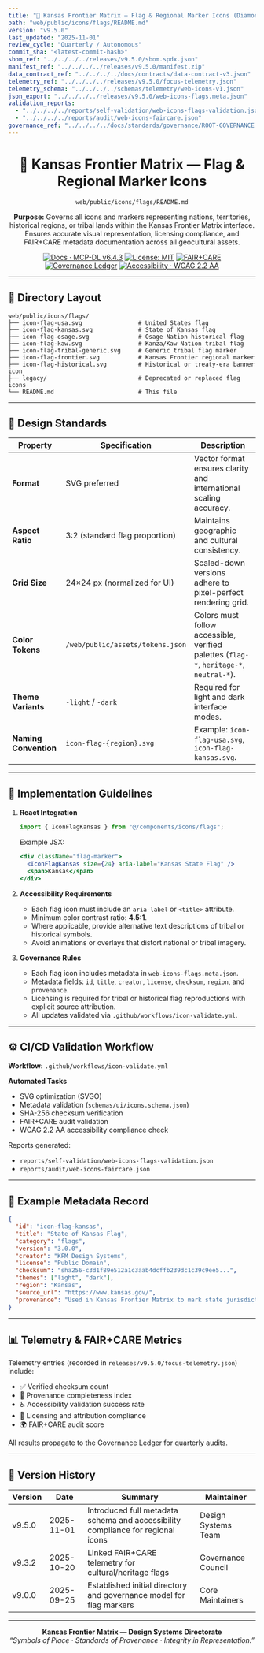 ```yaml
---
title: "🚩 Kansas Frontier Matrix — Flag & Regional Marker Icons (Diamond⁹ Ω / Crown∞Ω Ultimate Certified)"
path: "web/public/icons/flags/README.md"
version: "v9.5.0"
last_updated: "2025-11-01"
review_cycle: "Quarterly / Autonomous"
commit_sha: "<latest-commit-hash>"
sbom_ref: "../../../../releases/v9.5.0/sbom.spdx.json"
manifest_ref: "../../../../releases/v9.5.0/manifest.zip"
data_contract_ref: "../../../../docs/contracts/data-contract-v3.json"
telemetry_ref: "../../../../releases/v9.5.0/focus-telemetry.json"
telemetry_schema: "../../../../schemas/telemetry/web-icons-v1.json"
json_export: "../../../../releases/v9.5.0/web-icons-flags.meta.json"
validation_reports:
  - "../../../../reports/self-validation/web-icons-flags-validation.json"
  - "../../../../reports/audit/web-icons-faircare.json"
governance_ref: "../../../../docs/standards/governance/ROOT-GOVERNANCE.md"
---
```


<div align="center">

# 🚩 Kansas Frontier Matrix — **Flag & Regional Marker Icons**
`web/public/icons/flags/README.md`

**Purpose:** Governs all icons and markers representing nations, territories, historical regions, or tribal lands within the Kansas Frontier Matrix interface. Ensures accurate visual representation, licensing compliance, and FAIR+CARE metadata documentation across all geocultural assets.

[![Docs · MCP-DL v6.4.3](https://img.shields.io/badge/Docs-MCP--DL%20v6.4.3-blue)](../../../../docs/standards/markdown_rules.md)
[![License: MIT](https://img.shields.io/badge/License-MIT-green)](../../../../LICENSE)
[![FAIR+CARE](https://img.shields.io/badge/FAIR%2BCARE-Compliant-orange)](../../../../docs/standards/governance/ROOT-GOVERNANCE.md)
[![Governance Ledger](https://img.shields.io/badge/Governance-Ledger-Active-purple)](../../../../docs/standards/governance/LEDGER.md)
[![Accessibility · WCAG 2.2 AA](https://img.shields.io/badge/Accessibility-WCAG%202.2%20AA-blueviolet)](https://www.w3.org/WAI/WCAG22/)

</div>

---

## 📁 Directory Layout

```
web/public/icons/flags/
├── icon-flag-usa.svg                # United States flag
├── icon-flag-kansas.svg             # State of Kansas flag
├── icon-flag-osage.svg              # Osage Nation historical flag
├── icon-flag-kaw.svg                # Kanza/Kaw Nation tribal flag
├── icon-flag-tribal-generic.svg     # Generic tribal flag marker
├── icon-flag-frontier.svg           # Kansas Frontier regional marker
├── icon-flag-historical.svg         # Historical or treaty-era banner icon
├── legacy/                          # Deprecated or replaced flag icons
└── README.md                        # This file
```

---

## 🎨 Design Standards

| Property | Specification | Description |
|-----------|----------------|-------------|
| **Format** | SVG preferred | Vector format ensures clarity and international scaling accuracy. |
| **Aspect Ratio** | 3:2 (standard flag proportion) | Maintains geographic and cultural consistency. |
| **Grid Size** | 24×24 px (normalized for UI) | Scaled-down versions adhere to pixel-perfect rendering grid. |
| **Color Tokens** | `/web/public/assets/tokens.json` | Colors must follow accessible, verified palettes (`flag-*`, `heritage-*`, `neutral-*`). |
| **Theme Variants** | `-light` / `-dark` | Required for light and dark interface modes. |
| **Naming Convention** | `icon-flag-{region}.svg` | Example: `icon-flag-usa.svg`, `icon-flag-kansas.svg`. |

---

## 🧩 Implementation Guidelines

1. **React Integration**
   ```js
   import { IconFlagKansas } from "@/components/icons/flags";
   ```
   Example JSX:
   ```jsx
   <div className="flag-marker">
     <IconFlagKansas size={24} aria-label="Kansas State Flag" />
     <span>Kansas</span>
   </div>
   ```

2. **Accessibility Requirements**
   - Each flag icon must include an `aria-label` or `<title>` attribute.  
   - Minimum color contrast ratio: **4.5:1**.  
   - Where applicable, provide alternative text descriptions of tribal or historical symbols.  
   - Avoid animations or overlays that distort national or tribal imagery.  

3. **Governance Rules**
   - Each flag icon includes metadata in `web-icons-flags.meta.json`.  
   - Metadata fields: `id`, `title`, `creator`, `license`, `checksum`, `region`, and `provenance`.  
   - Licensing is required for tribal or historical flag reproductions with explicit source attribution.  
   - All updates validated via `.github/workflows/icon-validate.yml`.

---

## ⚙️ CI/CD Validation Workflow

**Workflow:** `.github/workflows/icon-validate.yml`

**Automated Tasks**
- SVG optimization (SVGO)  
- Metadata validation (`schemas/ui/icons.schema.json`)  
- SHA-256 checksum verification  
- FAIR+CARE audit validation  
- WCAG 2.2 AA accessibility compliance check  

Reports generated:
- `reports/self-validation/web-icons-flags-validation.json`  
- `reports/audit/web-icons-faircare.json`

---

## 🧾 Example Metadata Record

```json
{
  "id": "icon-flag-kansas",
  "title": "State of Kansas Flag",
  "category": "flags",
  "version": "3.0.0",
  "creator": "KFM Design Systems",
  "license": "Public Domain",
  "checksum": "sha256-c3d1f89e512a1c3aab4dcffb239dc1c39c9ee5...",
  "themes": ["light", "dark"],
  "region": "Kansas",
  "source_url": "https://www.kansas.gov/",
  "provenance": "Used in Kansas Frontier Matrix to mark state jurisdictional boundaries; verified for accessibility and proportional accuracy in v9.5.0."
}
```

---

## 📊 Telemetry & FAIR+CARE Metrics

Telemetry entries (recorded in `releases/v9.5.0/focus-telemetry.json`) include:
- ✅ Verified checksum count  
- 📜 Provenance completeness index  
- ♿ Accessibility validation success rate  
- 🧾 Licensing and attribution compliance  
- 🌍 FAIR+CARE audit score  

All results propagate to the Governance Ledger for quarterly audits.

---

## 🧾 Version History

| Version | Date | Summary | Maintainer |
|----------|------|----------|-------------|
| v9.5.0 | 2025-11-01 | Introduced full metadata schema and accessibility compliance for regional icons | Design Systems Team |
| v9.3.2 | 2025-10-20 | Linked FAIR+CARE telemetry for cultural/heritage flags | Governance Council |
| v9.0.0 | 2025-09-25 | Established initial directory and governance model for flag markers | Core Maintainers |

---

<div align="center">

**Kansas Frontier Matrix — Design Systems Directorate**  
*“Symbols of Place · Standards of Provenance · Integrity in Representation.”*

</div>

